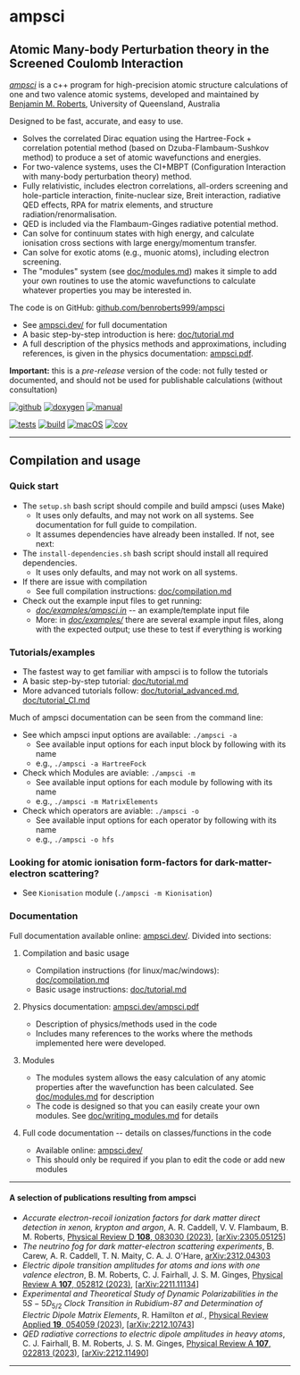 # ampsci

## Atomic Many-body Perturbation theory in the Screened Coulomb Interaction

[_ampsci_](https://ampsci.dev/)
is a c++ program for high-precision atomic structure calculations of one and two valence atomic systems, developed and maintained by [Benjamin M. Roberts](https://broberts.io/), University of Queensland, Australia

Designed to be fast, accurate, and easy to use.

* Solves the correlated Dirac equation using the Hartree-Fock + correlation potential method (based on Dzuba-Flambaum-Sushkov method) to produce a set of atomic wavefunctions and energies.
* For two-valence systems, uses the CI+MBPT (Configuration Interaction with many-body perturbation theory) method.
* Fully relativistic, includes electron correlations, all-orders screening and hole-particle interaction, finite-nuclear size, Breit interaction, radiative QED effects, RPA for matrix elements, and structure radiation/renormalisation.
* QED is included via the Flambaum-Ginges radiative potential method.
* Can solve for continuum states with high energy, and calculate ionisation cross sections with large energy/momentum transfer.
* Can solve for exotic atoms (e.g., muonic atoms), including electron screening.
* The "modules" system (see [doc/modules.md](doc/modules.md)) makes it simple to add your own routines to use the atomic wavefunctions to calculate whatever properties you may be interested in.

The code is on GitHub: [github.com/benroberts999/ampsci](https://github.com/benroberts999/ampsci)

* See [ampsci.dev/](https://ampsci.dev/) for full documentation
* A basic step-by-step introduction is here: [doc/tutorial.md](doc/tutorial.md)
* A full description of the physics methods and approximations, including references,
is given in the physics documentation: [ampsci.pdf][man-url].

**Important:** this is a _pre-release_ version of the code: not fully tested or documented, and should not be used for publishable calculations (without consultation)

[![github][github-badge]](https://github.com/benroberts999/ampsci)
[![doxygen][doxygen-badge]][docs-url]
[![manual][manual-badge]][man-url]

[![tests][tests-badge]][tests-url]
[![build][build-badge]][build-url]
[![macOS][macOS-badge]][macOS-url]
[![cov][cov-badge]][cov-url]

--------------------------------------------------------------------------------

## Compilation and usage

### Quick start

* The `setup.sh` bash script should compile and build ampsci (uses Make)
  * It uses only defaults, and may not work on all systems.
    See documentation for full guide to compilation.
  * It assumes dependencies have already been installed. If not, see next:
* The `install-dependencies.sh` bash script should install all required dependencies.
  * It uses only defaults, and may not work on all systems.
* If there are issue with compilation
  * See full compilation instructions: [doc/compilation.md](doc/compilation.md)
* Check out the example input files to get running:
  * [_doc/examples/ampsci.in_](doc/examples/ampsci.in) -- an example/template input file
  * More: in [_doc/examples/_](doc/examples/) there are several example input files, along with the expected output; use these to test if everything is working

### Tutorials/examples

* The fastest way to get familiar with ampsci is to follow the tutorials
* A basic step-by-step tutorial: [doc/tutorial.md](doc/tutorial.md)
* More advanced tutorials follow: [doc/tutorial_advanced.md](doc/tutorial_advanced.md), [doc/tutorial_CI.md](doc/tutorial_CI.md)

Much of ampsci documentation can be seen from the command line:

* See which ampsci input options are available: `./ampsci -a`
  * See available input options for each input block by following with its name
  * e.g., `./ampsci -a HartreeFock`
* Check which Modules are aviable: `./ampsci -m`
  * See available input options for each module by following with its name
  * e.g., `./ampsci -m MatrixElements`
* Check which operators are aviable: `./ampsci -o`
  * See available input options for each operator by following with its name
  * e.g., `./ampsci -o hfs`

### Looking for atomic ionisation form-factors for dark-matter-electron scattering?

* See `Kionisation` module (`./ampsci -m Kionisation`)

### Documentation

Full documentation available online: [ampsci.dev/](https://ampsci.dev/).
Divided into sections:

 1. Compilation and basic usage
    * Compilation instructions (for linux/mac/windows): [doc/compilation.md](doc/compilation.md)
    * Basic usage instructions: [doc/tutorial.md](doc/tutorial.md)

 2. Physics documentation: [ampsci.dev/ampsci.pdf](https://ampsci.dev/ampsci.pdf)
    * Description of physics/methods used in the code
    * Includes many references to the works where the methods implemented here were developed.

 3. Modules
    * The modules system allows the easy calculation of any atomic properties after the wavefunction has been calculated. See [doc/modules.md](doc/modules.md) for description
    * The code is designed so that you can easily create your own modules. See [doc/writing_modules.md](doc/writing_modules.md) for details

 4. Full code documentation -- details on classes/functions in the code
    * Available online: [ampsci.dev/](https://ampsci.dev/)
    * This should only be required if you plan to edit the code or add new modules

--------------------------------------------------------------------------------

#### A selection of publications resulting from ampsci

* _Accurate electron-recoil ionization factors for dark matter direct detection in xenon, krypton and argon_, A. R. Caddell, V. V. Flambaum, B. M. Roberts, [Physical Review D **108**, 083030 (2023)](https://journals.aps.org/prd/abstract/10.1103/PhysRevD.108.083030), [[arXiv:2305.05125](https://arxiv.org/abs/2305.05125)]
* _The neutrino fog for dark matter-electron scattering experiments_, B. Carew, A. R. Caddell, T. N. Maity, C. A. J. O'Hare, [arXiv:2312.04303](https://arxiv.org/abs/2312.04303)
* _Electric dipole transition amplitudes for atoms and ions with one valence electron_, B. M. Roberts, C. J. Fairhall, J. S. M. Ginges, [Physical Review A **107**, 052812 (2023)](https://journals.aps.org/pra/abstract/10.1103/PhysRevA.107.052812), [[arXiv:2211.11134](https://arxiv.org/abs/2211.11134)]
* _Experimental and Theoretical Study of Dynamic Polarizabilities in the_ $5S - 5D_{5/2}$ _Clock Transition in Rubidium-87 and Determination of Electric Dipole Matrix Elements_, R. Hamilton _et al._, [Physical Review Applied **19**, 054059 (2023)](https://link.aps.org/doi/10.1103/PhysRevApplied.19.054059), [[arXiv:2212.10743](https://arxiv.org/abs/2212.10743)]
* _QED radiative corrections to electric dipole amplitudes in heavy atoms_, C. J. Fairhall, B. M. Roberts, J. S. M. Ginges, [Physical Review A **107**, 022813 (2023)](https://link.aps.org/doi/10.1103/PhysRevA.107.022813), [[arXiv:2212.11490](https://arxiv.org/abs/2212.11490)]

--------------------------------------------------------------------------------

[tests-badge]: https://github.com/benroberts999/ampsci/actions/workflows/tests.yml/badge.svg
[tests-url]: https://github.com/benroberts999/ampsci/actions/workflows/tests.yml
[build-badge]: https://github.com/benroberts999/ampsci/actions/workflows/build.yml/badge.svg
[build-url]: https://github.com/benroberts999/ampsci/actions/workflows/build.yml
[macOS-badge]: https://github.com/benroberts999/ampsci/actions/workflows/macOS.yml/badge.svg
[macOS-url]: https://github.com/benroberts999/ampsci/actions/workflows/macOS.yml
[doxygen-badge]: https://img.shields.io/badge/code%20docs-ampsci.dev/-blue
[docs-url]: https://ampsci.dev/
[manual-badge]: https://img.shields.io/badge/physics%20docs-ampsci.pdf-blue
[man-url]: https://ampsci.dev/ampsci.pdf
<!-- [cov-badge]: https://codecov.io/gh/benroberts999/ampsci/branch/main/graph/badge.svg?token=3M5MH5QXLL -->
[cov-badge]: https://img.shields.io/codecov/c/github/benroberts999/ampsci?token=3M5MH5QXLL
[cov-url]: https://codecov.io/gh/benroberts999/ampsci
[c++-badge]: https://img.shields.io/badge/c++-17-blue
[github-badge]: https://img.shields.io/badge/Code%20available:-GitHub-blueviolet?style=flat&logo=github&logoColor=white

[tests-badge-v2]: tests-badge.svg
[build-badge-v2]: build-badge.svg
[macOS-badge-v2]: macOS-badge.svg
[cov-badge-v2]: cov-badge.svg
